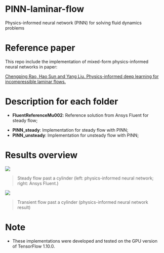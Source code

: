# PINN-laminar-flow
Physics-informed neural network (PINN) for solving fluid dynamics problems

# Reference paper
This repo include the implementation of mixed-form physics-informed neural networks in paper: 

[Chengping Rao, Hao Sun and Yang Liu. Physics-informed deep learning for incompressible laminar flows.](https://arxiv.org/abs/2002.10558)

# Description for each folder
- **FluentReferenceMu002**: Reference solution from Ansys Fluent for steady flow;
<!--- - **FluentReferenceUnsteady**: Reference solution from Ansys Fluent for unsteady flow; --->
- **PINN_steady**: Implementation for steady flow with PINN;
- **PINN_unsteady**: Implementation for unsteady flow with PINN;

# Results overview

![](https://github.com/Raocp/PINN-laminar-flow/blob/master/PINN_steady/uvp.png)

> Steady flow past a cylinder (left: physics-informed neural network; right: Ansys Fluent.)


![](https://github.com/Raocp/PINN-laminar-flow/blob/master/PINN_unsteady/uvp_animation.gif)

> Transient flow past a cylinder (physics-informed neural network result)

# Note
- These implementations were developed and tested on the GPU version of TensorFlow 1.10.0. 

